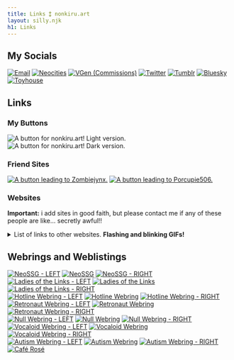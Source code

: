 ```yaml
---
title: Links ⁑ nonkiru.art
layout: silly.njk
h1: Links
---
```

<div class="flex">

<div class="linksbox">

## My Socials

<img src="/assets/website/chibi.png" alt="" style="max-width:100%">
<br>
<div class="socials"><a href="mailto:nonkiru@gmail.com" class="imgbutton"><img src="/assets/website/buttons/email.png" alt="Email"></a>
<a href="https://neocities.org/site/nonkiru" class="imgbutton"><img src="/assets/website/buttons/neocities.png" alt="Neocities"></a>
<a href="https://vgen.co/nonkiru" class="imgbutton"><img src="/assets/website/buttons/vgen.png" alt="VGen (Commissions)"></a>
<a href="https://twitter.com/nonkiru_" class="imgbutton"><img src="/assets/website/buttons/twitter.png" alt="Twitter"></a>
<a href="https://nonkiru.tumblr.com/" class="imgbutton"><img src="/assets/website/buttons/tumblr.png" alt="Tumblr"></a>
<a href="https://bsky.app/profile/nonkiru.art" class="imgbutton"><img src="/assets/website/buttons/bluesky.png" alt="Bluesky"></a>
<a href="https://toyhou.se/nonkiru" class="imgbutton"><img src="/assets/website/buttons/toyhouse.png" alt="Toyhouse"></a>
</div>

</div>

<div class="linksbox">

## Links
### My Buttons
<img src="/../assets/img/nonkiru_button_light.gif" alt="A button for nonkiru.art! Light version.">
<img src="/../assets/img/nonkiru_button_dark.gif" alt="A button for nonkiru.art! Dark version.">

### Friend Sites
<div class="imgbutton">
<a href="https://zombiejynx.neocities.org/"><img src="../assets/img/buttons/jynxbuttonANIMATED.gif" alt="A button leading to Zombiejynx."></a>
<a href="https://porcupie506.neocities.org/"><img src="../assets/img/buttons/porcupie.gif" alt="A button leading to Porcupie506."></a>
</div>

### Websites
**Important:** i add sites in good faith, but please contact me if any of these people are like... secretly awful!!
<details>
<summary>List of links to other websites. <b>Flashing and blinking GIFs!</b></summary>
<div class="imgbutton">
<a href="https://arunyi.art/"><img src="../assets/img/buttons/arunyi.gif" alt="A button leading to Arunyi." loading="lazy"></a>
<a href="https://cinni.net/"><img src="../assets/img/buttons/cinni.gif" alt="A button leading to Cinni's Dream Home." loading="lazy"></a>
<a href="https://allyratworld.com/"><img src="../assets/img/buttons/allyrat.png" alt="A button leading to AllyRat." loading="lazy"></a>
<a href="https://nine-moonbeams.neocities.org/"><img src="../assets/img/buttons/nine-moonbeams.gif" alt="A button leading to Nine-Moonbeams." loading="lazy"></a>
<a href="https://lazer-bunny.neocities.org/"><img src="../assets/img/buttons/lazer-bunny.gif" alt="A button leading to Lazer-Bunny." loading="lazy"></a>
<a href="https://theabsoluterealm.com/"><img src="../assets/img/buttons/arbutton.gif" alt="A button leading to The Absolute Realm." loading="lazy"></a>
<a href="https://xandra.cc/"><img src="../assets/img/buttons/alexandra.png" alt="A button leading to the Museum of Alexandra." loading="lazy"></a>
<a href="https://linwood.neocities.org/"><img src="../assets/img/buttons/linwoodbutton.png" alt="A button leading to Linwood." loading="lazy"></a>
<a href="https://cadence.moe/"><img src="../assets/img/buttons/cadence_now.png" alt="A button leading to Cadence Now." loading="lazy"></a>
<a href="https://le.alphamethyl.barr0w.net/~elysia"><img src="../assets/img/buttons/elysia.png" alt="A button leading to Elysia's Website." loading="lazy"></a>
<a href="https://comfort.neocities.org/"><img src="../assets/img/buttons/comfort-pixel.gif" alt="A button leading to Comfort." loading="lazy"></a>
<a href="https://mysweetpiano.neocities.org/"><img src="../assets/img/buttons/mysweetpiano.gif" alt="A button leading to My Sweet Piano." loading="lazy"></a>
<a href="https://adilene.net/"><img src="../assets/img/buttons/adilene.png" alt="A button leading to Adilene." loading="lazy"></a>
<a href="https://the-rusty.zone/home"><img src="../assets/img/buttons/rustyzone.gif" alt="A button leading to The Rusty Zone." loading="lazy"></a>
<a href="https://portfiend.quest/"><img src="../assets/img/buttons/portfiend.png" alt="A button leading to PORTFIEND." loading="lazy"></a>
<a href="https://loves1ck.neocities.org/"><img src="../assets/img/buttons/lovesick.png" alt="A button leading to loves1ck." loading="lazy"></a>
<a href="https://sugarblush.neocities.org/"><img src="../assets/img/buttons/sugarblush-button.png" alt="A button leading to SugarBlush." loading="lazy"></a>
<a href="https://www.bikobatanari.art"><img src="../assets/img/buttons/bikobatanari.gif" alt="A button leading to bikobatanari." loading="lazy"></a>
<a href="https://bloodtypeoh.neocities.org"><img src="../assets/img/buttons/bloodtypeoh_butt.gif" alt="A button leading to bloodtypeoh." loading="lazy"></a>
<a href="https://swirl.neocities.org/"><img src="../assets/img/buttons/swirlbutton.gif" alt="A button leading to swirl." loading="lazy"></a>
<a href="https://cloverbell.neocities.org/"><img src="../assets/img/buttons/cloverbell.gif" alt="A button leading to cloverbell." loading="lazy"></a>
<a href="https://jasm1nii.xyz/"><img src="../assets/img/buttons/jasmines-journal.png" alt="A button leading to jasmine's journal." loading="lazy"></a>
<a href="https://wappydog.neocities.org/"><img src="../assets/img/buttons/wappy.gif" alt="A button leading to wappydog." loading="lazy"></a>
<a href="https://whiona.me/"><img src="../assets/img/buttons/whiona_button.png" alt="A button leading to whiona." loading="lazy"></a>
<a href="https://virtualobserver.moe/"><img src="../assets/img/buttons/virtualobserver.png" alt="A button leading to virtualobserver." loading="lazy"></a>
<a href="https://jeith.neocities.org/"><img src="../assets/img/buttons/jeith.jpg" alt="A button leading to jeith." loading="lazy"></a>
<a href="https://kikapi.neocities.org/"><img src="../assets/img/buttons/kikapi.gif" alt="A button leading to kikapi." loading="lazy"></a>
<a href="https://fatgrrlz.neocities.org/"><img src="../assets/img/buttons/fatgrlz.gif" alt="A button leading to fatgrlz." loading="lazy"></a>
<a href="https://prismatic-realm.net/"><img src="../assets/img/buttons/prismatic-realm.gif" alt="A button leading to Prismatic-Realm." loading="lazy"></a>
<a href="https://lostletters.neocities.org/"><img src="../assets/img/buttons/LostLetters88x31.gif" alt="A button leading to Lost Letters." loading="lazy"></a>
<a href="https://taffy.neocities.org/"><img src="../assets/img/buttons/taffybutton2023.gif" alt="A button leading to Taffy." loading="lazy"></a>
<a href="https://snewberry.neocities.org/"><img src="../assets/img/buttons/snewbutton.gif" alt="A button leading to Snewberry." loading="lazy"></a>
<a href="https://frills.dev/"><img src="../assets/img/buttons/frills.png" alt="A button leading to Frills." loading="lazy"></a>
</div>
</details>

</div>

<div class="linksbox">

## Webrings and Weblistings

<a href="https://whiona.me/" class="imgbutton"><img src="/assets/website/webrings/webring_left.png" alt="NeoSSG - LEFT"></a>
<a href="https://neossg.neocities.org/" class="imgbutton"><img src="/assets/website/webrings/neossg.png" alt="NeoSSG"></a>
<a href="https://lime360.neocities.org/" class="imgbutton"><img src="/assets/website/webrings/webring_right.png" alt="NeoSSG - RIGHT"></a>
<a href="https://webri.ng/webring/ladiesofthelinks/previous?via=https://nonkiru.art/" class="imgbutton"><img src="/assets/website/webrings/webring_left.png" alt="Ladies of the Links - LEFT"></a>
<a href="https://webri.ng/webring/ladiesofthelinks/random?via=https://nonkiru.art/" class="imgbutton"><img src="/assets/website/webrings/ladies.png" alt="Ladies of the Links"></a>
<a href="https://webri.ng/webring/ladiesofthelinks/next?via=https://nonkiru.art/" class="imgbutton"><img src="/assets/website/webrings/webring_right.png" alt="Ladies of the Links - RIGHT"></a>
<br>
<a href="https://hotlinewebring.club/nonkiru/previous" class="imgbutton"><img src="/assets/website/webrings/webring_left.png" alt="Hotline Webring - LEFT"></a>
<a href="https://hotlinewebring.club/" class="imgbutton"><img src="/assets/website/webrings/hotline.png" alt="Hotline Webring"></a>
<a href="https://hotlinewebring.club/nonkiru/next" class="imgbutton"><img src="/assets/website/webrings/webring_right.png" alt="Hotline Webring - RIGHT"></a>
<a href="https://webring.dinhe.net/prev/https://nonkiru.art" class="imgbutton"><img src="/assets/website/webrings/webring_left.png" alt="Retronaut Webring - LEFT"></a>
<a href="https://webring.dinhe.net/" class="imgbutton"><img src="/assets/website/webrings/retronaut.png" alt="Retronaut Webring"></a>
<a href="https://webring.dinhe.net/next/https://nonkiru.art" class="imgbutton"><img src="/assets/website/webrings/webring_right.png" alt="Retronaut Webring - RIGHT"></a>
<br>
<a href="https://kigurumi.neocities.org/" class="imgbutton"><img src="/assets/website/webrings/webring_left.png" alt="Null Webring - LEFT"></a>
<a href="https://nuthead.neocities.org/ring/" class="imgbutton"><img src="/assets/website/webrings/null.png" alt="Null Webring"></a>
<a href="https://were.monster/" class="imgbutton"><img src="/assets/website/webrings/webring_right.png" alt="Null Webring - RIGHT"></a>
<a href="https://milestailsprower.neocities.org/" class="imgbutton"><img src="/assets/website/webrings/webring_left.png" alt="Vocaloid Webring - LEFT"></a>
<a href="https://webring.adilene.net/" class="imgbutton"><img src="/assets/website/webrings/vocaloid.png" alt="Vocaloid Webring"></a>
<a href="https://entomology.neocities.org/" class="imgbutton"><img src="/assets/website/webrings/webring_right.png" alt="Vocaloid Webring - RIGHT"></a>
<br>
<a href="https://retrovampz.neocities.org/" class="imgbutton"><img src="/assets/website/webrings/webring_left.png" alt="Autism Webring - LEFT"></a>
<a href="https://macaque.moe/autiring/" class="imgbutton"><img src="/assets/website/webrings/autism.png" alt="Autism Webring"></a>
<a href="https://martin-is-a-real-person.neocities.org/" class="imgbutton"><img src="/assets/website/webrings/webring_right.png" alt="Autism Webring - RIGHT"></a>
<br>
<a href="https://allyratworld.com/cafe/rose" class="imgbutton"><img src="/assets/website/webrings/caferose.png" alt="Café Rosé"></a>
</div>

</div>